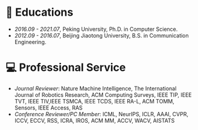 # 📖 Educations
- *2016.09 - 2021.07*, Peking University, Ph.D. in Computer Science.
- *2012.09 - 2016.07*, Beijing Jiaotong University, B.S. in Communication Engineering. 

[comment]: <> (# 💬 Invited Talks)

[comment]: <> (- *2021.06*, Lorem ipsum dolor sit amet, consectetur adipiscing elit. Vivamus ornare aliquet ipsum, ac tempus justo dapibus sit amet. )

[comment]: <> (- *2021.03*, Lorem ipsum dolor sit amet, consectetur adipiscing elit. Vivamus ornare aliquet ipsum, ac tempus justo dapibus sit amet.  \| [\[video\]]&#40;https://github.com/&#41;)

# 💻 Professional Service
- *Journal Reviewer*: Nature Machine Intelligence, The International Journal of Robotics Research, ACM Computing Surveys, IEEE TIP, IEEE TVT, IEEE TIV,IEEE TSMCA, IEEE TCDS, IEEE RA-L, ACM TOMM, Sensors, IEEE Access, RAS 
- *Conference Reviewer/PC Member*: ICML, NeurIPS, ICLR, AAAI, CVPR, ICCV, ECCV, RSS, ICRA, IROS, ACM MM, ACCV, WACV, AISTATS